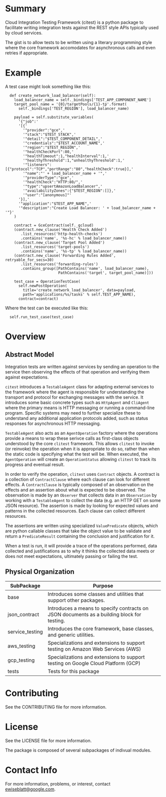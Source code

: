# Summary
Cloud Integration Testing Framework (citest) is a python package to facilitate
writing integration tests against the REST style APIs typically used by
cloud services.

The gist is to allow tests to be written using a literary programming style
where the core framework accomodates for asynchronous calls and even retries
if appropriate.


# Example
A test case might look something like this:

```
  def create_network_load_balancer(self):
    load_balancer_name = self._bindings['TEST_APP_COMPONENT_NAME']
    target_pool_name = '{0}/targetPools/{1}-tp'.format(
      self._bindings['TEST_REGION'], load_balancer_name)

    payload = self.substitute_variables(
      '{"job":'
      '[{'
        '"provider":"gce",'
        '"stack":"$TEST_STACK",'
        '"detail":"$TEST_COMPONENT_DETAIL",'
        '"credentials":"$TEST_ACCOUNT_NAME",'
        '"region":"$TEST_REGION",'
        '"healthCheckPort":80,'
        '"healthTimeout":1,"healthInterval":1,'
        '"healthyThreshold":1,"unhealthyThreshold":1,'
        '"listeners":[{"protocol":"TCP","portRange":"80","healthCheck":true}],'
        '"name":"' + load_balancer_name + '",'
        '"providerType":"gce",'
        '"healthCheck":"HTTP:80/",'
        '"type":"upsertAmazonLoadBalancer",'
        '"availabilityZones":{"$TEST_REGION":[]},'
        '"user":"[anonymous]"'
      '}],'
      '"application":"$TEST_APP_NAME",'
      '"description":"Create Load Balancer: ' + load_balancer_name + '"}'
    )

    contract = GceContract(self._gcloud)
    (contract.new_clause('Health Check Added')
       .list_resources('http-health-checks')
       .contains('name', '%s-hc' % load_balancer_name))
    (contract.new_clause('Target Pool Added')
       .list_resources('target-pools')
       .contains('name', '%s-tp' % load_balancer_name))
    (contract.new_clause('Forwarding Rules Added', retryable_for_secs=30)
       .list_resources('forwarding-rules')
       .contains_group([PathContains('name', load_balancer_name),
                        PathContains('target', target_pool_name)]))

    test_case = OperationTestCase(
      self.newPostOperation(
        title='create_network_load_balancer', data=payload,
        path='applications/%s/tasks' % self.TEST_APP_NAME),
      contract=contract)
```


Where the test can be executed like this:

```
  self.run_test_case(test_case)
```


# Overview

## Abstract Model

Integration tests are written against services by sending an operation to
the service then observing the effects of that operation and verifying them
against expectations.

`citest` introduces a `TestableAgent` class for adapting external services
to the framework where the agent is responsible for understanding the
transport and protocol for exchanging messages with the service. It introduces
some basic concrete types such as `HttpAgent` and `CliAgent` where the primary
means is HTTP messaging or running a command-line program. Specific systems
may need to further specialize these to understand any additional application
protocols added, such as status responses for asynchronous HTTP messaging.

`TestableAgent` also acts as an `AgentOperation` factory where the operations
provide a means to wrap these serivce calls as first-class objects understood
by the core `clitest` framework. This allows `clitest` to invoke (or reinvoke)
the operation when it is appropriate to do so, rather than when the static code
is specifying what the test will be. When executed, the `AgentOperation` will
create an `OperationStatus` allowing `clitest` to track its progress and
eventual result.

In order to verify the operation, `clitest` uses `Contract` objects. A contract
is a collection of `ContractClause` where each clause can look for different
effects. A `ContractClause` is typically composed of an observation on the
effects and an assertion about what is expected to be observed. The observation
is made by an `Observer` that collects data in an `Observation` by working with
a `TestableAgent` to collect the data (e.g. an HTTP GET on some
JSON resource). The assertion is made by looking for expected values and
patterns in the collected resources. Each clause can collect different
resources.

The assertions are written using specialized `ValuePredicate` objects, which
are python callable classes that take the object value to be validate and return
a `PredicateResult` containing the conclusion and justification for it.

When a test is run, it will provide a trace of the operations performed,
data collected and justifications as to why it thinks the collected data
meets or does not meet expectations, ultimately passing or failing the test.



## Physical Organization

SubPackage | Purpose
-------|--------
base | Introduces some classes and utilities that support other packages.
json_contract | Introduces a means to specify contracts on JSON documents as a building block for testing.
service_testing | Introduces the core framework, base classes, and generic utilities.
aws_testing | Specializations and extensions to support testing on Amazon Web Services (AWS)
gcp_testing | Specializations and extensions to support testing on Google Cloud Platform (GCP)
tests | Tests for this package


# Contributing

See the CONTRIBUTING file for more information.


# License

See the LICENSE file for more information.

The package is composed of several subpackages of indivual modules.


# Contact Info

For more information, problems, or interest, contact ewiseblatt@google.com.

